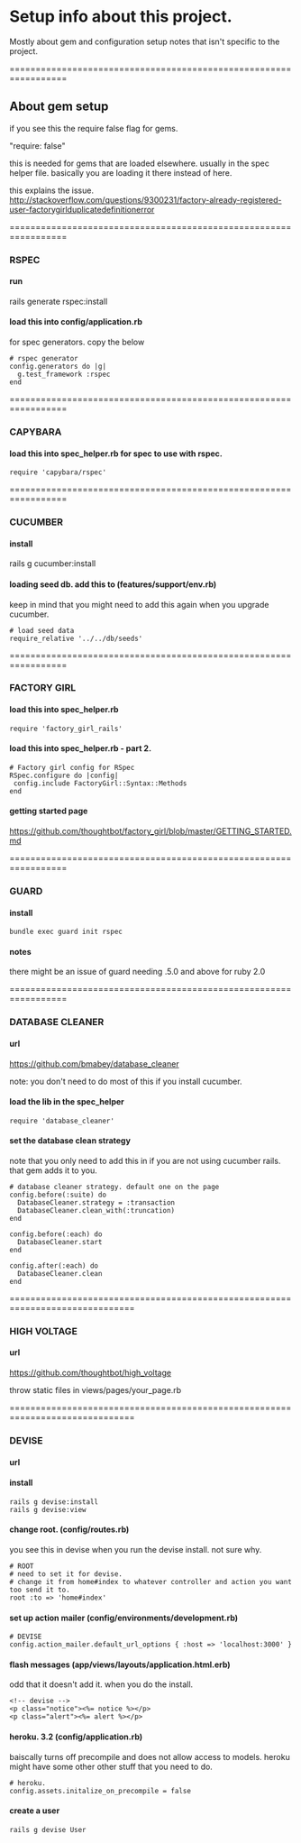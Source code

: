 # Setup info about this project.

Mostly about gem and configuration setup notes that isn't specific to the project.

=================================================================

## About gem setup

if you see this the require false flag for gems.

"require: false"

this is needed for gems that are loaded elsewhere.
usually in the spec helper file.
basically you are loading it there instead of here.

this explains the issue.
http://stackoverflow.com/questions/9300231/factory-already-registered-user-factorygirlduplicatedefinitionerror 




=================================================================

### RSPEC

#### run
rails generate rspec:install

#### load this into config/application.rb
for spec generators. 
copy the below

```
# rspec generator
config.generators do |g|
  g.test_framework :rspec
end
```



=================================================================

### CAPYBARA

#### load this into spec_helper.rb for spec to use with rspec.

```
require 'capybara/rspec'
``` 
 



=================================================================

### CUCUMBER

#### install
rails g cucumber:install

#### loading seed db. add this to (features/support/env.rb)

keep in mind that you might need to add this again when you upgrade cucumber.

```
# load seed data
require_relative '../../db/seeds'
```




=================================================================
 
### FACTORY GIRL

#### load this into spec_helper.rb

```
require 'factory_girl_rails'
```

#### load this into spec_helper.rb - part 2.

```
# Factory girl config for RSpec
RSpec.configure do |config|
 config.include FactoryGirl::Syntax::Methods
end
```

#### getting started page

https://github.com/thoughtbot/factory_girl/blob/master/GETTING_STARTED.md




=================================================================
 
### GUARD

#### install

```
bundle exec guard init rspec
```
 
#### notes

there might be an issue of guard needing .5.0 and above for
ruby 2.0




=================================================================
 
### DATABASE CLEANER

#### url

https://github.com/bmabey/database_cleaner

note:
you don't need to do most of this if you install cucumber.



#### load the lib in the spec_helper

```
require 'database_cleaner'
```

 
#### set the database clean strategy

note that you only need to add this in if you are not using cucumber rails. 
that gem adds it to you.

```
# database cleaner strategy. default one on the page
config.before(:suite) do
  DatabaseCleaner.strategy = :transaction
  DatabaseCleaner.clean_with(:truncation)
end

config.before(:each) do
  DatabaseCleaner.start
end

config.after(:each) do
  DatabaseCleaner.clean
end
```


==============================================================================

### HIGH VOLTAGE

#### url
https://github.com/thoughtbot/high_voltage

throw static files in views/pages/your_page.rb




==============================================================================

### DEVISE

#### url

#### install

```
rails g devise:install
rails g devise:view
```

#### change root. (config/routes.rb)

you see this in devise when you run the devise install. not sure why. 

```
# ROOT
# need to set it for devise.
# change it from home#index to whatever controller and action you want too send it to.
root :to => 'home#index'
```
 
 
#### set up action mailer (config/environments/development.rb) 

``` 
# DEVISE
config.action_mailer.default_url_options { :host => 'localhost:3000' }
``` 

#### flash messages (app/views/layouts/application.html.erb)

odd that it doesn't add it. when you do the install.

```
<!-- devise -->
<p class="notice"><%= notice %></p>
<p class="alert"><%= alert %></p>
```


#### heroku. 3.2 (config/application.rb)
 
baiscally turns off precompile and does not allow access to models.
heroku might have some other other stuff that you need to do.

``` 
# heroku.
config.assets.initalize_on_precompile = false
```

#### create a user

```
rails g devise User 
```